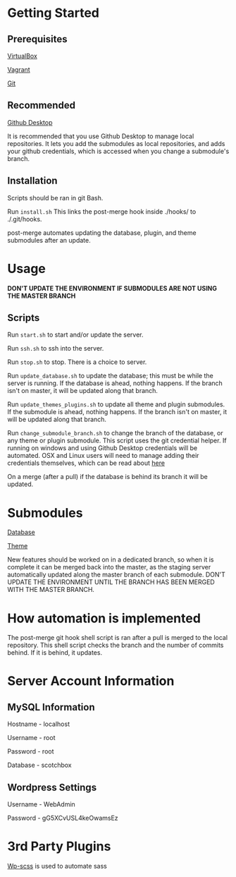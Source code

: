 # Getting Started

## Prerequisites

[VirtualBox](https://www.virtualbox.org)

[Vagrant](https://www.vagrantup.com)

[Git](https://git-scm.com)

## Recommended

[Github Desktop](https://desktop.github.com)

It is recommended that you use Github Desktop to manage local repositories. It lets you add the submodules as local repositories, and adds your github credentials, which is accessed when you change a submodule's branch.

## Installation

Scripts should be ran in git Bash.

Run `install.sh` This links the post-merge hook inside ./hooks/ to ./.git/hooks.

post-merge automates updating the database, plugin, and theme submodules after an update.

# Usage

**DON'T UPDATE THE ENVIRONMENT IF SUBMODULES ARE NOT USING THE MASTER BRANCH**

## Scripts

Run `start.sh` to start and/or update the server.

Run `ssh.sh` to ssh into the server.

Run `stop.sh` to stop. There is a choice to server.

Run `update_database.sh` to update the database; this must be while the server is running. If the database is ahead, nothing happens. If the branch isn't on master, it will be updated along that branch.

Run `update_themes_plugins.sh` to update all theme and plugin submodules. If the submodule is ahead, nothing happens. If the branch isn't on master, it will be updated along that branch.

Run `change_submodule_branch.sh` to change the branch of the database, or any theme or plugin submodule. This script uses the git credential helper. If running on windows and using Github Desktop credentials will be automated. OSX and Linux users will need to manage adding their credentials themselves, which can be read about [here](https://help.github.com/en/articles/caching-your-github-password-in-git)

On a merge (after a pull) if the database is behind its branch it will be updated.

# Submodules

[Database](https://github.com/Xett/database-cp3402-2019-team25)

[Theme](https://github.com/Xett/theme-cp3402-2019-team25)

New features should be worked on in a dedicated branch, so when it is complete it can be merged back into the master, as the staging server automatically updated along the master branch of each submodule. DON'T UPDATE THE ENVIRONMENT UNTIL THE BRANCH HAS BEEN MERGED WITH THE MASTER BRANCH.

# How automation is implemented
The post-merge git hook shell script is ran after a pull is merged to the local repository. This shell script checks the branch and the number of commits behind. If it is behind, it updates.

# Server Account Information

## MySQL Information
Hostname - localhost

Username - root

Password - root

Database - scotchbox

## Wordpress Settings
Username - WebAdmin

Password - gG5XCvUSL4keOwamsEz

# 3rd Party Plugins
[Wp-scss](https://github.com/ConnectThink/WP-SCSS) is used to automate sass
